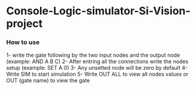 # Console-Logic-simulator-Si-Vision-project
 
### How to use
1- write the gate following by the two input nodes and the output node (example: AND A B C)
2- After entring all the connections write the nodes setup (example: SET A 0)
3- Any unsetted node will be zero by default
4- Write SIM to start simulation
5- Write OUT ALL to view all nodes values or OUT (gate name) to view the gate
